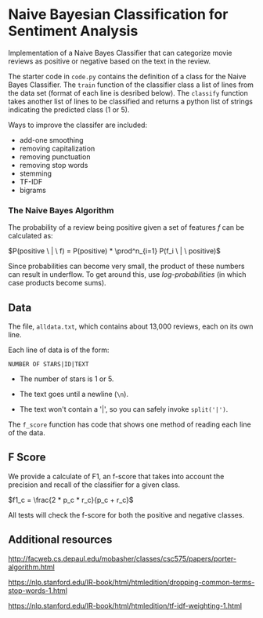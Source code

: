 # Naive Bayesian Classification for Sentiment Analysis
Implementation of a Naive Bayes Classifier that can categorize movie reviews as positive or negative based on the text in the review. 



The starter code in `code.py` contains the definition of a class for the Naive Bayes Classifier.
The `train` function of the classifier class a list of lines from the data set (format of each line is desribed below). 
The `classify` function takes another list of lines to be classified and returns a python list of strings indicating the predicted class (1 or 5).



Ways to improve the classifer are included:
* add-one smoothing
* removing capitalization
* removing punctuation
* removing stop words
* stemming
* TF-IDF
* bigrams


### The Naive Bayes Algorithm

The probability of a review being positive given a set of features $f$ can be calculated as:

$P(positive \ | \ f) = P(positive) * \prod^n_{i=1} P(f_i \ | \ positive)$

Since probabilities can become very small, the product of these numbers can result in underflow. To get around this, use *log-probabilities* (in which case products become sums).


## Data 


The file, `alldata.txt`, which contains about 13,000 reviews, each on its own line. 

Each line of data is of the form:

```
NUMBER OF STARS|ID|TEXT
```

- The number of stars is 1 or 5. 

- The text goes until a newline (`\n`). 

- The text won't contain a '|', so you can safely invoke `split('|')`.


The `f_score` function has code that shows one method of reading each line of the data.




## F Score

We provide a calculate of F1, an f-score that takes into account the precision and recall of the classifier for a given class. 

$f1_c = \frac{2 * p_c * r_c}{p_c + r_c}$

 All tests will check the f-score for both the positive and negative classes.
 

## Additional resources

http://facweb.cs.depaul.edu/mobasher/classes/csc575/papers/porter-algorithm.html

https://nlp.stanford.edu/IR-book/html/htmledition/dropping-common-terms-stop-words-1.html

https://nlp.stanford.edu/IR-book/html/htmledition/tf-idf-weighting-1.html

